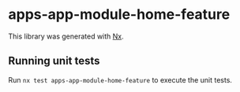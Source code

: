 # apps-app-module-home-feature

This library was generated with [Nx](https://nx.dev).

## Running unit tests

Run `nx test apps-app-module-home-feature` to execute the unit tests.
